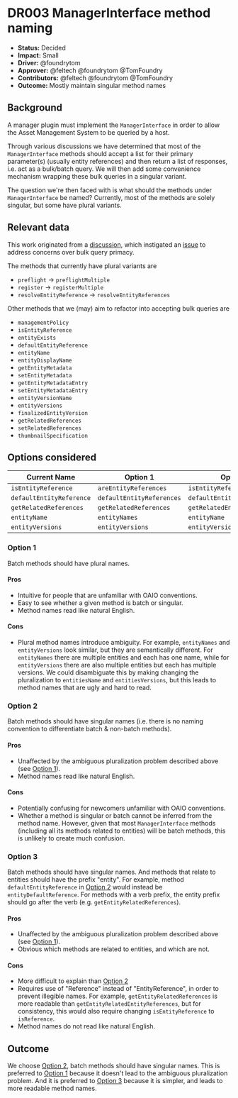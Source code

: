 # DR003 ManagerInterface method naming

-   **Status:** Decided
-   **Impact:** Small
-   **Driver:** @foundrytom
-   **Approver:** @feltech @foundrytom @TomFoundry
-   **Contributors:** @feltech @foundrytom @TomFoundry
-   **Outcome:** Mostly maintain singular method names

## Background

A manager plugin must implement the `ManagerInterface` in order to allow
the Asset Management System to be queried by a host.

Through various discussions we have determined that most of
the `ManagerInterface` methods should accept a list for their primary
parameter(s) (usually entity references) and then return a list of
responses, i.e. act as a bulk/batch query. We will then add some
convenience mechanism wrapping these bulk queries in a singular
variant.

The question we're then faced with is what should the methods under
`ManagerInterface` be named? Currently, most of the methods are solely
singular, but some have plural variants.

## Relevant data

This work originated from a [discussion](https://github.com/TheFoundryVisionmongers/OpenAssetIO/discussions/37),
which instigated an [issue](https://github.com/TheFoundryVisionmongers/OpenAssetIO/issues/43)
to address concerns over bulk query primacy.

The methods that currently have plural variants are

-   `preflight` -> `preflightMultiple`
-   `register` -> `registerMultiple`
-   `resolveEntityReference` -> `resolveEntityReferences`

Other methods that we (may) aim to refactor into accepting bulk queries
are

-   `managementPolicy`
-   `isEntityReference`
-   `entityExists`
-   `defaultEntityReference`
-   `entityName`
-   `entityDisplayName`
-   `getEntityMetadata`
-   `setEntityMetadata`
-   `getEntityMetadataEntry`
-   `setEntityMetadataEntry`
-   `entityVersionName`
-   `entityVersions`
-   `finalizedEntityVersion`
-   `getRelatedReferences`
-   `setRelatedReferences`
-   `thumbnailSpecification`

## Options considered

| Current Name             | Option 1                  | Option 2                     | Option 3                     |
| ------------------------ | ------------------------- | ---------------------------- | ---------------------------- |
| `isEntityReference`      | `areEntityReferences`     | `isEntityReference`          | `isReference`                |
| `defaultEntityReference` | `defaultEntityReferences` | `defaultEntityReference`     | `entityDefaultReference`     |
| `getRelatedReferences`   | `getRelatedReferences`    | `getRelatedEntityReferences` | `getEntityRelatedReferences` |
| `entityName`             | `entityNames`             | `entityName`                 | `entityName`                 |
| `entityVersions`         | `entityVersions`          | `entityVersions`             | `entityVersions`             |

### Option 1

Batch methods should have plural names.

#### Pros

-   Intuitive for people that are unfamiliar with OAIO conventions.
-   Easy to see whether a given method is batch or singular.
-   Method names read like natural English.

#### Cons

-   Plural method names introduce ambiguity. For example, `entityNames`
    and `entityVersions` look similar, but they are semantically
    different.  For `entityNames` there are multiple entities and each
    has one name, while for `entityVersions` there are also multiple
    entities but each has multiple versions. We could disambiguate this
    by making changing the pluralization to `entitiesName` and
    `entitiesVersions`, but this leads to method names that are ugly and
    hard to read.

### Option 2

Batch methods should have singular names (i.e. there is no naming
convention to differentiate batch & non-batch methods).

#### Pros

-   Unaffected by the ambiguous pluralization problem described above
    (see [Option 1](#option-1)).
-   Method names read like natural English.

#### Cons

-   Potentially confusing for newcomers unfamiliar with OAIO conventions.
-   Whether a method is singular or batch cannot be inferred from the
    method name. However, given that most `ManagerInterface` methods
    (including all its methods related to entities) will be batch
    methods, this is unlikely to create much confusion.

### Option 3

Batch methods should have singular names. And methods that relate to
entities should have the prefix "entity". For example, method
`defaultEntityReference` in [Option 2](#option-2) would instead be
`entityDefaultReference`. For methods with a verb prefix, the entity
prefix should go after the verb (e.g. `getEntityRelatedReferences`).

#### Pros

-   Unaffected by the ambiguous pluralization problem described above
    (see [Option 1](#option-1)).
-   Obvious which methods are related to entities, and which are not.

#### Cons

-   More difficult to explain than [Option 2](#option-2)
-   Requires use of "Reference" instead of "EntityReference", in order
    to prevent illegible names. For example,
    `getEntityRelatedReferences` is more readable than
    `getEntityRelatedEntityReferences`, but for consistency, this would
    also require changing `isEntityReference` to `isReference`.
-   Method names do not read like natural English.

## Outcome

We choose [Option 2](#option-2), batch methods should have singular
names. This is preferred to [Option 1](#option-1) because it doesn't
lead to the ambiguous pluralization problem. And it is preferred to
[Option 3](#option-3) because it is simpler, and leads to more readable
method names.

